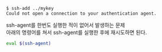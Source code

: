 ```
$ ssh-add ../mykey
Could not open a connection to your authentication agent.
```

ssh-agent를 한번도 실행한 적이 없어서 발생하는 문제\
아래의 명령어를 쳐서 ssh-agent를 실행한 후에 재시도하면 된다.

```bash
eval $(ssh-agent)
```
